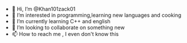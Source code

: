 - 👋 Hi, I’m @Khan101zack01
- 👀 I’m interested in programming,learning new languages and cooking 
- 🌱 I’m currently learning C++ and english
- 💞️ I’m looking to collaborate on something new 
- 📫 How to reach me , I even don't know this

<!---
Khan101zack01/Khan101zack01 is a ✨ special ✨ repository because its `README.md` (this file) appears on your GitHub profile.
You can click the Preview link to take a look at your changes.
--->
